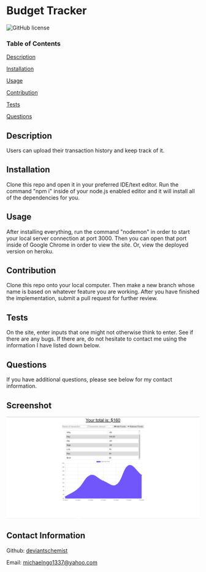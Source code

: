 # Budget Tracker


  ![GitHub license](https://img.shields.io/badge/license-None-blue.svg)



  ### Table of Contents
  [Description](https://github.com/DeviantSchemist/BudgetTracker#description)

  [Installation](https://github.com/DeviantSchemist/BudgetTracker#installation)

  [Usage](https://github.com/DeviantSchemist/BudgetTracker#usage)

  [Contribution](https://github.com/DeviantSchemist/BudgetTracker#contribution)

  [Tests](https://github.com/DeviantSchemist/BudgetTracker#tests)

  [Questions](https://github.com/DeviantSchemist/BudgetTracker#questions)

  ## Description
  Users can upload their transaction history and keep track of it.

  ## Installation
  Clone this repo and open it in your preferred IDE/text editor. Run the command "npm i" inside of your node.js enabled editor and it will install all of the dependencies for you.

  ## Usage
  After installing everything, run the command "nodemon" in order to start your local server connection at port 3000. Then you can open that port inside of Google Chrome in order to view the site. Or, view the deployed version on heroku.

  ## Contribution
  Clone this repo onto your local computer. Then make a new branch whose name is based on whatever feature you are working. After you have finished the implementation, submit a pull request for further review.

  ## Tests
  On the site, enter inputs that one might not otherwise think to enter. See if there are any bugs. If there are, do not hesitate to contact me using the information I have listed down below.

  ## Questions
  If you have additional questions, please see below for my contact information.

  ## Screenshot
  <img src="./BudgetTracker.png" alt="Budget Tracker"/>

  ## Contact Information

  Github: [deviantschemist](https://github.com/deviantschemist)

  Email: michaelngo1337@yahoo.com